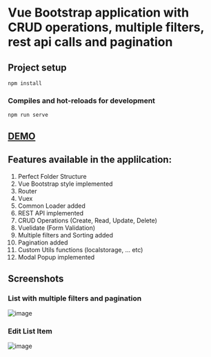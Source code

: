 # Vue Bootstrap application with CRUD operations, multiple filters, rest api calls and pagination

## Project setup
```
npm install
```

### Compiles and hot-reloads for development
```
npm run serve
```

## [DEMO](https://jebasuthan.github.io/vue_crud_bootstrap/)
## Features available in the applilcation:
1. Perfect Folder Structure
2. Vue Bootstrap style implemented
3. Router
4. Vuex
5. Common Loader added
6. REST API implemented
7. CRUD Operations (Create, Read, Update, Delete)
8. Vuelidate (Form Validation)
9. Multiple filters and Sorting added 
10. Pagination added
11. Custom Utils functions (localstorage, ... etc)
12. Modal Popup implemented




## Screenshots
### List with multiple filters and pagination
![image](https://user-images.githubusercontent.com/3702438/81673768-c113d200-9469-11ea-9dce-36e0d9d2d3c0.png)
### Edit List Item
![image](https://user-images.githubusercontent.com/3702438/81674249-8199b580-946a-11ea-9369-06d2d5ac83d8.png)
